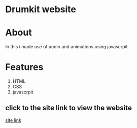 # Drumkit website

# About
In this i made use of audio and animations using javascrpit

# Features
1. HTML
2. CSS
3. javascrpit

## click to the site link to view the website
[site link]( https://rishitha123456789.github.io/drumkit.github.io/) 
